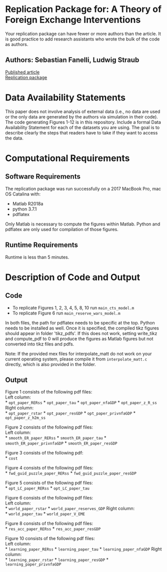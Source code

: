 # Replication Package for: A Theory of Foreign Exchange Interventions
<annotate>Your replication package can have fewer or more authors than the article. It is good practice to add research assistants who wrote the bulk of the code as authors.</annotate><br/>
## Authors: Sebastian Fanelli, Ludwig Straub
[Published article](https://doi.org/10.1093/restud/rdab013)<br/>
[Replication package](http://doi.org/10.5281/zenodo.4452649)<br/>
# Data Availability Statements
This paper does not involve analysis of external data (i.e., no data are used or the only data are generated by the authors via simulation in their code). The code generating Figures 1-12 is in this repository.
<annotate>Include a formal Data Availability Statement for each of the datasets you are using. The goal is to describe clearly the steps that readers have to take if they want to access the data.</annotate><br/>

# Computational Requirements
## Software Requirements
The replication package was run successfully on a 2017 MacBook Pro, mac OS Catalina with:
 - Matlab R2018a
 - python 3.7.1
 - pdflatex

Only Matlab is necessary to compute the figures within Matlab. Python and pdflatex are only used for compilation of those figures.

## Runtime Requirements
Runtime is less than 5 minutes.
# Description of Code and Output
## Code
- To replicate Figures 1, 2, 3, 4, 5, 8, 10 run `main_cts_model.m`
- To replicate Figure 6 run `main_reserve_wars_model.m`<br/>

In both files, the path for pdflatex needs to be specific at the top. Python needs to be installed as well. Once it is specified, the compiled tikz figures should appear in folder 'tikz_pdfs'. If this does not work, setting write_tikz and compute_pdf to 0 will produce the figures as Matlab figures but not converted into tikz files and pdfs.<br/>

Note: If the provided mex files for interpolate_matt do not work on your current operating system, please compile it from `interpolate_matt.c` directly, which is also provided in the folder.
## Output
Figure 1 consists of the following pdf files:<br/>
	Left column:<br/>
	 * `opt_paper_RERss`
	 * `opt_paper_tau`
	 * `opt_paper_nfaGDP`
	 * `opt_paper_z_R_ss`
	Right column:<br/>
	 * `opt_paper_rstar`
	 * `opt_paper_resGDP`
	 * `opt_paper_privnfaGDP`
	 * `opt_paper_z_h2m_ss`

Figure 2 consists of the following pdf files:<br/>
	Left column:<br/>
	 * `smooth_ER_paper_RERss`
	 * `smooth_ER_paper_tau`
	 * `smooth_ER_paper_privnfaGDP`
	 * `smooth_ER_paper_resGDP`

Figure 3 consists of the following pdf:<br/>
	 * `cost`

Figure 4 consists of the following pdf files:<br/>
	 * `fwd_guid_puzzle_paper_RERss`
	 * `fwd_guid_puzzle_paper_resGDP`

Figure 5 consists of the following pdf files:<br/>
	 * `opt_LC_paper_RERss`
	 * `opt_LC_paper_tau`

Figure 6 consists of the following pdf files:<br/>
	Left column:<br/>
	 * `world_paper_rstar`
	 * `world_paper_reserves_GDP`
	Right column:<br/>
	 * `world_paper_tau`
	 * `world_paper_V_EME`

Figure 8 consists of the following pdf files:<br/>
	 * `res_acc_paper_RERss`
	 * `res_acc_paper_resGDP`

Figure 10 consists of the following pdf files:<br/>
	Left column:<br/>
	 * `learning_paper_RERss`
	 * `learning_paper_tau`
	 * `learning_paper_nfaGDP`
	Right column:<br/>
	 * `learning_paper_rstar`
	 * `learning_paper_resGDP`
	 * `learning_paper_privnfaGDP`
